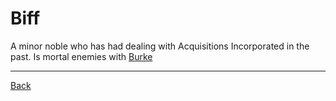 # Biff

A minor noble who has had dealing with Acquisitions Incorporated in the past. Is mortal enemies with [Burke](../Owners/Burke.md)

---
[Back](./)
